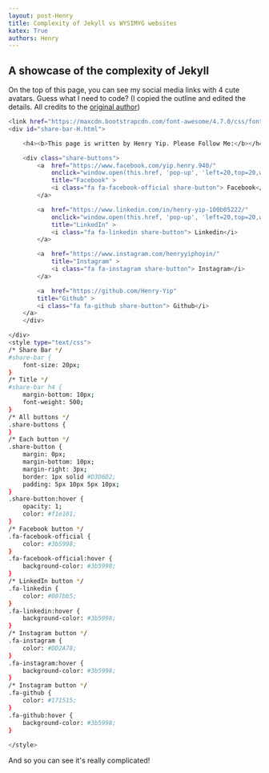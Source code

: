 ```yaml
---
layout: post-Henry
title: Complexity of Jekyll vs WYSIMYG websites
katex: True
authors: Henry
---
```

## A showcase of the complexity of Jekyll
On the top of this page, you can see my social media links with 4 cute avatars. Guess what I need to code? (I copied the outline and edited the details. All credits to the [original author](https://ranvir.xyz/blog/why-and-how-to-add-social-sharing-buttons-on-your-jekyll-blog-using-github-pages/#free-advertising-for-your-jekyll-blog-using-social-share-buttons))
```bash
<link href="https://maxcdn.bootstrapcdn.com/font-awesome/4.7.0/css/font-awesome.min.css" rel="stylesheet">
<div id="share-bar-H.html">

    <h4><b>This page is written by Henry Yip. Please Follow Me:</b></h4>

    <div class="share-buttons">
        <a  href="https://www.facebook.com/yip.henry.940/"
            onclick="window.open(this.href, 'pop-up', 'left=20,top=20,width=500,height=500,toolbar=1,resizable=0'); return false;"
            title="Facebook" >
            <i class="fa fa-facebook-official share-button"> Facebook</i>
        </a>

        <a  href="https://www.linkedin.com/in/henry-yip-100b05222/"
            onclick="window.open(this.href, 'pop-up', 'left=20,top=20,width=500,height=500,toolbar=1,resizable=0'); return false;"
            title="LinkedIn" >
            <i class="fa fa-linkedin share-button"> Linkedin</i>
        </a>

        <a  href="https://www.instagram.com/henryyiphoyin/"
            title="Instagram" >
            <i class="fa fa-instagram share-button"> Instagram</i>
        </a>

        <a  href="https://github.com/Henry-Yip"
        title="Github" >
        <i class="fa fa-github share-button"> Github</i>
    </a>
    </div>

</div>
<style type="text/css">
/* Share Bar */
#share-bar {
    font-size: 20px;
}
/* Title */
#share-bar h4 {
    margin-bottom: 10px;
    font-weight: 500;
}
/* All buttons */
.share-buttons {
}
/* Each button */
.share-button {
    margin: 0px;
    margin-bottom: 10px;
    margin-right: 3px;
    border: 1px solid #D3D6D2;
    padding: 5px 10px 5px 10px;
}
.share-button:hover {
    opacity: 1;
    color: #f1e101;
}
/* Facebook button */
.fa-facebook-official {
    color: #3b5998;
}
.fa-facebook-official:hover {
    background-color: #3b5998;
}
/* LinkedIn button */
.fa-linkedin {
    color: #007bb5;
}
.fa-linkedin:hover {
    background-color: #3b5998;
}
/* Instagram button */
.fa-instagram {
    color: #DD2A78;
}
.fa-instagram:hover {
    background-color: #3b5998;
}
/* Instagram button */
.fa-github {
    color: #171515;
}
.fa-github:hover {
    background-color: #3b5998;
}
    
</style>
```
And so you can see it's really complicated!
